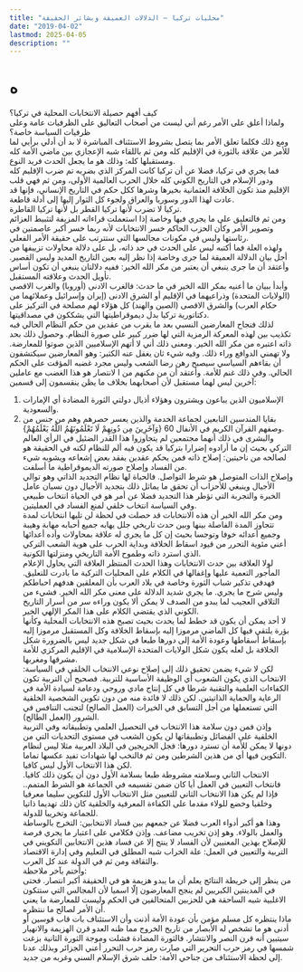 ```yaml
---
title: "محليات تركيا – الدلالات العميقة وبشائر الحقيقة"
date: "2019-04-02"
lastmod: 2025-04-05
description: ""
---
```

# **ه**

كيف أفهم حصيلة الانتخابات المحلية في تركيا؟   
ولماذا أعلق على الأمر رغم أني ليست من أصحاب التعاليق على الظرفيات عامة وعلى ظرفيات السياسة خاصة؟  
ومع ذلك فكلما تعلق الأمر بما يتصل بشروط الاستئناف المباشرة لا بد أن أدلي برأيي لما للأمر من علاقة بالثورة في الإقليم كله ومن ثم باللقاء شبه الإعجازي بين ماضي الأمة كله ومستقبلها كله: وذلك هو ما يجعل الحدث فريد النوع.  
فما يجري في تركيا، فضلا عن أن تركيا كانت المركز الذي بضربه تم ضرب الإقليم كله ودور الإسلام في التاريخ الكوني كله خلال الحرب العالمية الأولى، ومن ثم فهي قلب الإقليم منذ تكون الخلافة العثمانية بخيرها وشرها ككل حكم في التاريخ الإنساني، فإنها قد عادت لهذا الدور وسوريا والعراق ولجوء كل الثوار إليها إلى أدلة قاطعة.  
تركيا لا تضرب لأنها تركيا القطر بل لأنها تركيا القاطرة.   
ومن ثم فالتعليق على ما يجري فيها وخاصة إذا استعملت قراءاته المزيفة لتثبيط العزائم وتصوير الأمر وكأن الحزب الحاكم خسر الانتخابات لأنه ربما خسر أكبر عاصمتين في رئاستها وليس في مكونات مجالسها التي ستترتب على حقيقة الأمر الفعلي.  
ولهذه العلة فما أكتبه ليس على الحدث في حد ذاته، بل على دلالة محاولات تزييفها من أجل بيان الدلالة العميقة لما جرى وخاصة إذا نظر إليه بعين التاريخ المديد وليس القصير. وأعتقد أن ما جرى ينبغي أن يعتبر من مكر الله الخير: ففيه دلالتان ينبغي أن تكون أساس تأويل الحدث وعلاقته المستقبل.  
وأبدأ ببيان ما أعنيه بمكر الله الخير في ما حدث: فالغرب الادنى (أوروبا) والغرب الاقصى (الولايات المتحدة) وذراعيهما في الإقليم أو الشرق الادنى (إيران وإسرائيل وعملائهما من حكام العرب) والشرق الاقصى (الصين والهند) كل هؤلاء لهم مصلحة في التركيز على دكتاتورية تركيا بدل ديموقراطيتها التي يشككون في مصداقيتها.  
لذلك فنجاح المعارضين النسبي بعد ما يقرب من عقدين من حكم النظام الحالي فيه تكذيب بين لهذه المعركة الرمزية التي لها ضرر كبير على صورة النظام. وحصول ذلك بحد ذاته اعتبره من مكر الله الخير. ومعنى ذلك أني لا أتهم الإسلاميين الذين صوتوا للمعارضة. ولا تهمني الدوافع وراء ذلك. وفيه شيء ثان يغفل عنه الكثير: وهو المعارضين سيكتشفون أن بقاءهم السياسي سيصبح رهن رضا الشعب وليس مجرد غضبه المؤقت على الحكم الحالي. وفي ذلك غنم للأمة. وأعتقد أن من مكنهم من ا لانتصار هو هذا الغضب مع عاملين آخرين ليس لهما مستقبل لأن أصحابهما بخلاف ما يظن ينقسمون إلى قسمين:  
1. الإسلاميون الذين يباعون ويشترون وهؤلاء أذيال دولتي الثورة المضادة أي الإمارات والسعودية.  
2. بقايا المندسين التابعين لجماعة الخدمة والذين يعسر حصرهم وهم من جنس من وصفهم القرآن الكريم في الأنفال 60 {وَآخَرِينَ مِن دُونِهِمْ لَا تَعْلَمُونَهُمُ اللَّهُ يَعْلَمُهُمْ}.  
والبشرى في ذلك أنهما مجتمعين لم يتجاوزوا هذا القدر الضئيل في الرأي العالم التركي بحيث إن ما أرادوه إضرارا بتركيا قد يكون فيه ألم للنظام لكنه في الحقيقة هو لصالحه من ناحيتين: إصلاح ذاته فمن يحكم عقدين يفقد بعض إشعاعه ويشوبه شيء من الفساد وإصلاح صورته الديموقراطية ما أسلفت.  
وإصلاح الذات المتوصل هو شرط التواصل. فالحياة لها نظام التجديد الذاتي وهو توالي الأجيال وينبغي للأحزاب أن تحقق ما يماثل ذلك بتجديد الأجيال دون نسيان عامل الخبرة والتجربة التي تؤطر هذا التجديد فضلا عن أمر هو في الحياة انتخاب طبيعي وفي السياسة انتخاب خلقي لمنع الفساد في العمليتين.  
ومن مكر الله الخير أن هذه الانتخابات قد حصلت في لحظة لن تليها انتخابات لمدة تتجاوز المدة الفاصلة بينها وبين حدث تاريخي جلل يهابه جميع أحبابه مهابة وهيبة وجميع أعدائه خوفا وتوجسا بحيث إن كل ما يجري له علاقة بمحاولات وأده أعدائها أعني مئوية التحرر من قيود اسقاط الخلافة وبداية الحرب على هوية الشعب التركي الذي استرد ذاته وطموح الأمة التاريخي ومنزلتها الكونية.  
لولا العلاقة بين حدث الانتخابات وهذا الحدث المنتظر العلاقة التي يحاول الإعلام المأجور التعمية عليها وإغفالها في الكلام على المحليات التركية ما بادرت للتعليق. فهدفي تذكير شباب الثورة وخاصة في بلاد العرب بأن المعلقين هدفهم احباطكم وليس شرح ما يجري. ما يجري شديد الدلالة على معنى مكر الله الخير. فشيء من التلاقي العجيب لما يبدو من الصدف لا يمكن ألا يكون وراءه سر من أسرار التاريخ الكوني الذي يقتضي الكلام على هذا المكر الإلهي الخير.   
لا أحد يمكن أن يكون قد خطط لما يحدث بحيث تصبح هذه الانتخابات المحلية وكأنها بؤرة يلتقي فيها كل الماضي مرموزا إليه بإسقاط الخلافة وكل المستقبل مرموزا إليه بإسقاط أسقاطها وعودة الأمة إلى دورها طبعا في شكل جديد ليس بالضرورة شكل الخلافة بل لعله يكون شكل الولايات المتحدة الإسلامية في الإقليم المركزي للأمة مشرقها ومغربها.  
لكن لا شيء يضمن تحقيق ذلك إلى إصلاح نوعي الانتخاب الخلقي في السياسة: الانتخاب الذي يكون الشعوب أي الوظيفة الأساسية للتربية. فصحيح أن التربية تكون الكفاءات العلمية والتقنية شرطا في كل إنتاج مادي وروحي ودعامة لسيادة الأمة في الرعاية والحماية الذاتيتين. لكن ذلك لا فائدة منه من دون تكوين الشخصية الخلقية التي تستعملها من أجل التسابق في الخيرات (العمل الصالح) لتجنب التنافس في الشرور (العمل الطالح).  
وإذن فمن دون سلامة هذا الانتخاب في التحصيل العلمي وتطبيقاته وفي التربية الخلقية على الفضائل وتطبيقاتها لن يكون الشعب في مستوى التحديات التي من دونها لا يمكن للأمة أن تسترد دورها: فجل الخريجين في البلاد العربية مثلا ليس لنظام التكوين فيها أي من هذين الشرطين ومن ثم فالنخب لها شهادات تفيد عكسها تماما.  
لكن هذا الانتخاب الأول ليس كافيا.   
الانتخاب الثاني وسلامته مشروطة طبعا بسلامة الأول دون أن يكون ذلك كافيا. فانتخاب التعيين في العمل أيا كان ضمن تقسيمه في الجماعة هو الشرط المتمم.. فإذا لم يكن هذا الانتخاب الثاني للتعيين مثل الانتخاب الأول للتكوين سليما معرفيا وخلقيا وخضع للولاء مقدما على الكفاءة المعرفية والخلقية كان ذلك تهديما ذاتيا للجماعة وتخريبا للدولة.  
وهذا هو أكبر أدواء العرب فضلا عن جمعهم بين فساد الانتخابين: التخرج بالوساطة والعمل بالولاء. وهو إذن تخريب مضاعف. وإذن فكلامي على اعتبار ما يجري فرصة للإصلاح بهذين المعنيين لأن الفساد لا ينتج إلا عن فساد هذين الانتخابين التكويني في التربية والتعيين في العمل: علة الخراب شبه المطلق في التعليم وفي إدارة الاقتصاد والثقافة ومن ثم في الدولة عند كل العرب.  
وأختم بآخر ملاحظة:   
من ينظر إلى خريطة النتائج يعلم أن ما يبدو هزيمة هو في الحقيقة أكبر انتصار. فحتى في المدينتين الكبريين لم ينجح المعارضون إلّا اسميا لأن المجالس التي ستتكون الاغلبية شبه الساحقة هي للحزبين المتحالفين في الحكم وليست للمعارضة ما يعني أن الأمر لصالح ما ننتظره.  
ماذا ينتظره كل مسلم مؤمن بأن عودة الأمة أذنت وأن الاستئناف بات قاب قوسين أو أدنى هو ما تشخص له الأبصار من تاريخ الخروج مما ظنه العدو قرن الهزيمة والانهيار سيتبين أنه قرن النصر والانتشار. فالثورة المضادة فشلت وموجة الثورة الثانية بزغت شمسها في رمز حرب التحرير التي صارت رمز حرب التحرر أعني الجزائر وبذلك عدنا إلى لحظة الاستئناف من جناحي الأمة: حلف شرق الإسلام السني وغربه من جديد.

###
